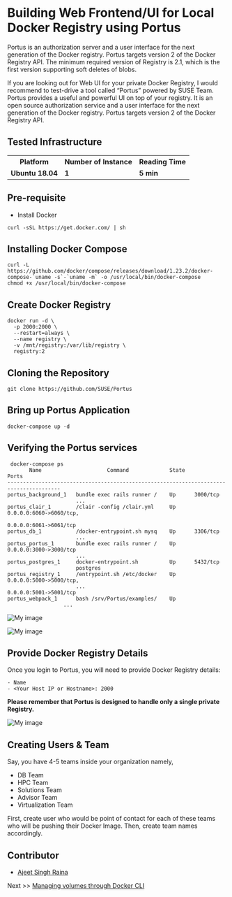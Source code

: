 # Building Web Frontend/UI for Local Docker Registry using Portus

Portus is an authorization server and a user interface for the next generation of the Docker registry. Portus targets version 2 of the Docker Registry API. The minimum required version of Registry is 2.1, 
which is the first version supporting soft deletes of blobs.

If you are looking out for Web UI for your private Docker Registry, I would recommend to test-drive a tool called “Portus” powered by SUSE Team. Portus provides a useful and powerful UI on top of your registry. It is an open source authorization service and a user interface for the next generation of the Docker registry.
Portus targets version 2 of the Docker Registry API.

## Tested Infrastructure

<table class="tg">
  <tr>
    <th class="tg-yw4l"><b>Platform</b></th>
    <th class="tg-yw4l"><b>Number of Instance</b></th>
    <th class="tg-yw4l"><b>Reading Time</b></th>
    
  </tr>
  <tr>
    <td class="tg-yw4l"><b> Ubuntu 18.04 </b></td>
    <td class="tg-yw4l"><b>1</b></td>
    <td class="tg-yw4l"><b>5 min</b></td>
    
  </tr>
  
</table>

## Pre-requisite

- Install Docker

```
curl -sSL https://get.docker.com/ | sh
```

## Installing Docker Compose

```
curl -L https://github.com/docker/compose/releases/download/1.23.2/docker-compose-`uname -s`-`uname -m` -o /usr/local/bin/docker-compose
chmod +x /usr/local/bin/docker-compose

```

## Create Docker Registry

```
docker run -d \
  -p 2000:2000 \
  --restart=always \
  --name registry \
  -v /mnt/registry:/var/lib/registry \
  registry:2
```

## Cloning the Repository

```
git clone https://github.com/SUSE/Portus
```

## Bring up Portus Application

```
docker-compose up -d
```

## Verifying the Portus services


```
 docker-compose ps
       Name                     Command             State              Ports
---------------------------------------------------------------------------------------
portus_background_1   bundle exec rails runner /    Up      3000/tcp
                      ...
portus_clair_1        /clair -config /clair.yml     Up      0.0.0.0:6060->6060/tcp,
                                                            0.0.0.0:6061->6061/tcp
portus_db_1           /docker-entrypoint.sh mysq    Up      3306/tcp
                      ...
portus_portus_1       bundle exec rails runner /    Up      0.0.0.0:3000->3000/tcp
                      ...
portus_postgres_1     docker-entrypoint.sh          Up      5432/tcp
                      postgres
portus_registry_1     /entrypoint.sh /etc/docker    Up      0.0.0.0:5000->5000/tcp,
                      ...                                   0.0.0.0:5001->5001/tcp
portus_webpack_1      bash /srv/Portus/examples/    Up
                  ...

```

![My image](https://github.com/collabnix/dockerlabs/blob/master/beginners/portus/Portus_11.png)

![My image](https://github.com/collabnix/dockerlabs/blob/master/beginners/portus/Portus_2.png)


## Provide Docker Registry Details

Once you login to Portus, you will need to provide Docker Registry details:

```
- Name
- <Your Host IP or Hostname>: 2000
```

**Please remember that Portus is designed to handle only a single private Registry.**

![My image](https://github.com/collabnix/dockerlabs/blob/master/beginners/portus/Portus_3.png)

 ## Creating Users & Team
 
 Say, you have 4-5 teams inside your organization namely,
 
 - DB Team
 - HPC Team
 - Solutions Team
 - Advisor Team
 - Virtualization Team
 
 First, create user who would be point of contact for each of these teams who will be pushing their Docker Image.
 Then, create team names accordingly.
 
 
 
 ## Contributor
 
 - [Ajeet Singh Raina](mailto:ajeetraina@gmail.com)
 
 Next >> [Managing volumes through Docker CLI](https://collabnix.github.io/dockerlabs/beginners/volume/managing-volumes-via-docker-cli.html)
